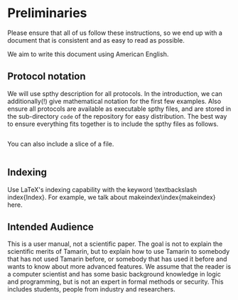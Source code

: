 
Preliminaries
=============

Please ensure that all of us follow these instructions, so we end up
with a document that is consistent and as easy to read as possible.

We aim to write this document using American English.


Protocol notation
-----------------

We will use spthy description for all protocols. In the introduction,
we can additionally(!) give mathematical notation for the first few
examples. Also ensure all protocols are available as executable spthy
files, and are stored in the sub-directory `code` of the repository for easy
distribution. The best way to ensure everything fits together is to
include the spthy files as follows.

~~~~ {.autognp include="code/example.spthy"}
~~~~

You can also include a slice of a file.

~~~~ {.autognp slice="code/example.spthy" lower=12 upper=13}
~~~~


Indexing
--------

Use LaTeX's indexing capability with the keyword \textbackslash
index\{Index\}. For example, we talk about makeindex\index{makeindex}
here.


Intended Audience
-----------------

This is a user manual, not a scientific paper. The goal is not to
explain the scientific merits of Tamarin, but to explain how to use
Tamarin to somebody that has not used Tamarin before, or somebody that
has used it before and wants to know about more advanced features. We
assume that the reader is a computer scientist and has some basic
background knowledge in logic and programming, but is not an expert in
formal methods or security. This includes students, people from
industry and researchers.


